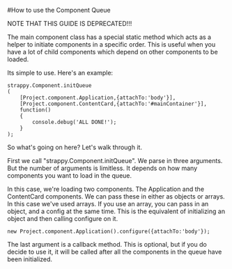 #How to use the Component Queue

NOTE THAT THIS GUIDE IS DEPRECATED!!!



The main component class has a special static method which acts as a helper to initiate components in a specific order. This is useful when you have a lot of child components which depend on other components to be loaded.

Its simple to use. Here's an example:


	strappy.Component.initQueue
	(
		[Project.component.Application,{attachTo:'body'}],
		[Project.component.ContentCard,{attachTo:'#mainContainer'}],
		function()
		{
			console.debug('ALL DONE!');
		}
	);

So what's going on here? Let's walk through it.

First we call "strappy.Component.initQueue". We parse in three arguments. But the number of arguments is limitless. It depends on how many components you want to load in the queue.

In this case, we're loading two components. The Application and the ContentCard components. We can pass these in either as objects or arrays. In this case we've used arrays. If you use an array, you can pass in an object, and a config at the same time. This is the equivalent of initializing an object and then calling configure on it.

	new Project.component.Application().configure({attachTo:'body'});

The last argument is a callback method. This is optional, but if you do decide to use it, it will be called after all the components in the queue have been initialized.
